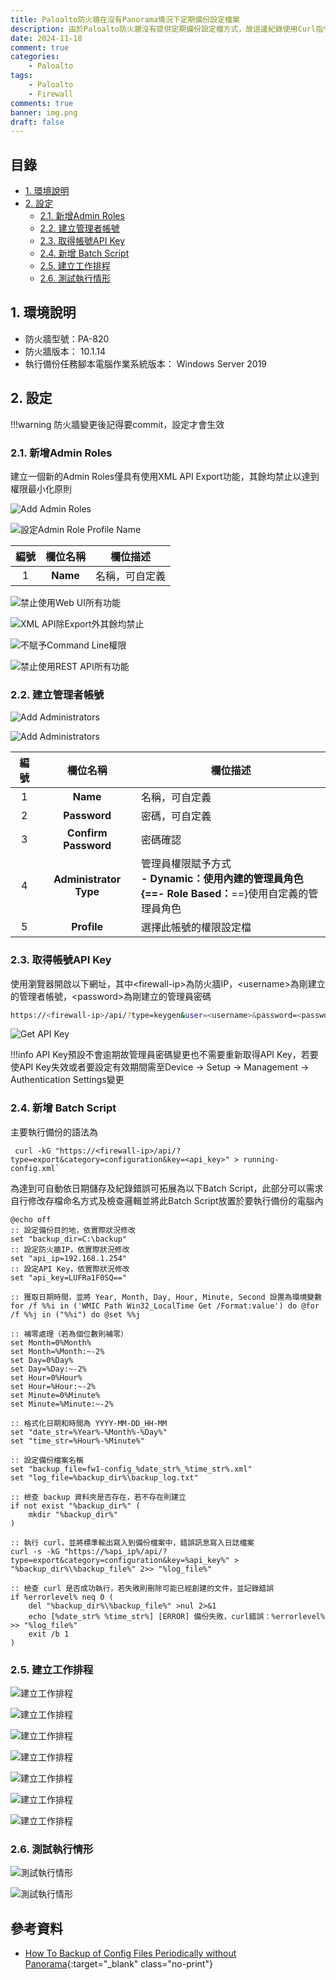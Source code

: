 ```yaml
---
title: Paloalto防火牆在沒有Panorama情況下定期備份設定檔案
description: 由於Paloalto防火牆沒有提供定期備份設定檔方式，故這邊紀錄使用Curl指令搭配XML API備份設定檔案，並使用Windows工作排程搭配Script方式達成目的
date: 2024-11-18
comment: true
categories:
    - Paloalto
tags:
    - Paloalto
    - Firewall
comments: true
banner: img.png
draft: false
---
```


<h2>目錄</h2>

- [1. 環境說明](#1-環境說明)
- [2. 設定](#2-設定)
  - [2.1. 新增Admin Roles](#21-新增admin-roles)
  - [2.2. 建立管理者帳號](#22-建立管理者帳號)
  - [2.3. 取得帳號API Key](#23-取得帳號api-key)
  - [2.4. 新增 Batch Script](#24-新增-batch-script)
  - [2.5. 建立工作排程](#25-建立工作排程)
  - [2.6. 測試執行情形](#26-測試執行情形)
  
<div class="page-break"/>

## 1. 環境說明

- 防火牆型號：PA-820
- 防火牆版本： 10.1.14
- 執行備份任務腳本電腦作業系統版本： Windows Server 2019

<div class="page-break"/>

## 2. 設定

!!!warning
    防火牆變更後記得要commit，設定才會生效

### 2.1. 新增Admin Roles

建立一個新的Admin Roles僅具有使用XML API Export功能，其餘均禁止以達到權限最小化原則

![Add Admin Roles](images/img-1.png)

![設定Admin Role Profile Name](images/img-2.png)

| 編號 | 欄位名稱 | 欄位描述       |
| :--: | :------: | -------------- |
|  1   | **Name** | 名稱，可自定義 |

<div class="page-break"/>

![禁止使用Web UI所有功能](images/img-3.png)

![XML API除Export外其餘均禁止](images/img-4.png)

![不賦予Command Line權限](images/img-5.png)

![禁止使用REST API所有功能](images/img-6.png)

<div class="page-break"/>

### 2.2. 建立管理者帳號

![Add Administrators](images/img-7.png)

![Add Administrators](images/img-8.png)

| 編號 |        欄位名稱        | 欄位描述                                                                                      |
| :--: | :--------------------: | --------------------------------------------------------------------------------------------- |
|  1   |        **Name**        | 名稱，可自定義                                                                                |
|  2   |      **Password**      | 密碼，可自定義                                                                                |
|  3   |  **Confirm Password**  | 密碼確認                                                                                      |
|  4   | **Administrator Type** | 管理員權限賦予方式<br>**- Dynamic：**使用內建的管理員角色<br/>{==**- Role Based：**==}使用自定義的管理員角色 |
|  5   |      **Profile**       | 選擇此帳號的權限設定檔                                                                        |

<div class="page-break"/>

### 2.3. 取得帳號API Key

使用瀏覽器開啟以下網址，其中<firewall-ip\>為防火牆IP，<username\>為剛建立的管理者帳號，<password\>為剛建立的管理員密碼

```bash
https://<firewall-ip>/api/?type=keygen&user=<username>&password=<password>
```

![Get API Key](images/img-9.png)

!!!info
    API Key預設不會逾期故管理員密碼變更也不需要重新取得API Key，若要使API Key失效或者要設定有效期間需至Device -> Setup -> Management -> Authentication Settings變更

<div class="page-break"/>

### 2.4. 新增 Batch Script

主要執行備份的語法為

```batch
 curl -kG "https://<firewall-ip>/api/?type=export&category=configuration&key=<api_key>" > running-config.xml`
```

為達到可自動依日期儲存及紀錄錯誤可拓展為以下Batch Script，此部分可以需求自行修改存檔命名方式及檢查邏輯並將此Batch Script放置於要執行備份的電腦內

``` batch linenums="1" title="backup.bat"
@echo off
:: 設定備份目的地，依實際狀況修改
set "backup_dir=C:\backup"
:: 設定防火牆IP，依實際狀況修改
set "api_ip=192.168.1.254"
:: 設定API Key，依實際狀況修改
set "api_key=LUFRa1F0SQ=="

:: 獲取日期時間，並將 Year, Month, Day, Hour, Minute, Second 設置為環境變數
for /f %%i in ('WMIC Path Win32_LocalTime Get /Format:value') do @for /f %%j in ("%%i") do @set %%j

:: 補零處理（若為個位數則補零）
set Month=0%Month%
set Month=%Month:~-2%
set Day=0%Day%
set Day=%Day:~-2%
set Hour=0%Hour%
set Hour=%Hour:~-2%
set Minute=0%Minute%
set Minute=%Minute:~-2%

:: 格式化日期和時間為 YYYY-MM-DD_HH-MM
set "date_str=%Year%-%Month%-%Day%"
set "time_str=%Hour%-%Minute%"

:: 設定備份檔案名稱
set "backup_file=fw1-config_%date_str%_%time_str%.xml"
set "log_file=%backup_dir%\backup_log.txt"

:: 檢查 backup 資料夾是否存在，若不存在則建立
if not exist "%backup_dir%" (
    mkdir "%backup_dir%"
)

:: 執行 curl，並將標準輸出寫入到備份檔案中，錯誤訊息寫入日誌檔案
curl -s -kG "https://%api_ip%/api/?type=export&category=configuration&key=%api_key%" > "%backup_dir%\%backup_file%" 2>> "%log_file%"

:: 檢查 curl 是否成功執行，若失敗則刪除可能已經創建的文件，並記錄錯誤
if %errorlevel% neq 0 (
    del "%backup_dir%\%backup_file%" >nul 2>&1
    echo [%date_str% %time_str%] [ERROR] 備份失敗，curl錯誤：%errorlevel% >> "%log_file%"
    exit /b 1
)
```

<div class="page-break"/>

### 2.5. 建立工作排程

![建立工作排程](images/img-10.png)

![建立工作排程](images/img-11.png)

![建立工作排程](images/img-12.png)

![建立工作排程](images/img-13.png)

![建立工作排程](images/img-14.png)

![建立工作排程](images/img-15.png)

![建立工作排程](images/img-16.png)

<div class="page-break"/>

### 2.6. 測試執行情形

![測試執行情形](images/img-17.png)

![測試執行情形](images/img-18.png)

<div class="page-break"/>

<h2 class="no-print">參考資料</h2>

- [How To Backup of Config Files Periodically without Panorama](https://knowledgebase.paloaltonetworks.com/KCSArticleDetail?id=kA10g000000Cm7yCAC){:target="_blank" class="no-print"}
